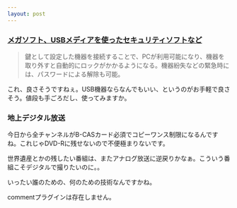 ```yaml
---
layout: post
---
```

<h3><a href="http://pc.watch.impress.co.jp/docs/2004/0402/mega.htm">メガソフト、USBメディアを使ったセキュリティソフトなど</a></h3>
<blockquote><p>鍵として設定した機器を接続することで、PCが利用可能になり、機器を取り外すと自動的にロックがかかるようになる。機器紛失などの緊急時には、パスワードによる解除も可能。</p>
</blockquote>
<p>これ、良さそうですねぇ。USB機器ならなんでもいい、というのがお手軽で良さそう。値段も手ごろだし、使ってみますか。</p>
<h3>地上デジタル放送</h3>
<p>今日から全チャンネルがB-CASカード必須でコピーワンス制限になるんですね。これじゃDVD-Rに残せないので不便極まりないです。</p>
<p>世界遺産とかの残したい番組は、またアナログ放送に逆戻りかなぁ。こういう番組こそデジタルで撮りたいのに。。</p>
<p>いったい誰のための、何のための技術なんですかね。</p>
<p><span class="error">commentプラグインは存在しません。</span> </p>
